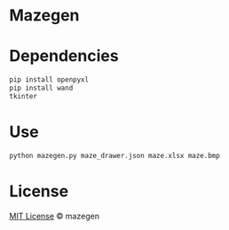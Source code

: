 # Mazegen

# Dependencies

```bash
pip install openpyxl
pip install wand
tkinter
```

# Use

```bash
python mazegen.py maze_drawer.json maze.xlsx maze.bmp
```

# License

[MIT License](https://github.com/arapelle/mazegen/blob/master/LICENSE.md) © mazegen
